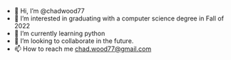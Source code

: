 - 👋 Hi, I’m @chadwood77
- 👀 I’m interested in graduating with a computer science degree in Fall of 2022
- 🌱 I’m currently learning python
- 💞️ I’m looking to collaborate in the future.
- 📫 How to reach me chad.wood77@gmail.com

<!---
chadwood77/chadwood77 is a ✨ special ✨ repository because its `README.md` (this file) appears on your GitHub profile.
You can click the Preview link to take a look at your changes.
--->
